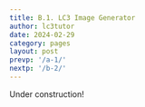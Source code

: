 ```yaml
---
title: B.1. LC3 Image Generator
author: lc3tutor
date: 2024-02-29
category: pages
layout: post
prevp: '/a-1/'
nextp: '/b-2/'
---
```


Under construction!


